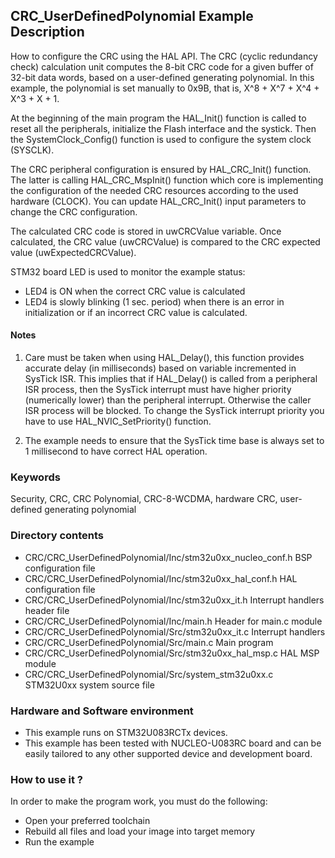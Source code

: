 ## <b>CRC_UserDefinedPolynomial Example Description</b>

How to configure the CRC using the HAL API. The CRC (cyclic
redundancy check) calculation unit computes the 8-bit CRC code for a given
buffer of 32-bit data words, based on a user-defined generating polynomial.
In this example, the polynomial is set manually to 0x9B, that is,
X^8 + X^7 + X^4 + X^3 + X + 1.

At the beginning of the main program the HAL_Init() function is called to reset 
all the peripherals, initialize the Flash interface and the systick.
Then the SystemClock_Config() function is used to configure the system
clock (SYSCLK).

The CRC peripheral configuration is ensured by HAL_CRC_Init() function.
The latter is calling HAL_CRC_MspInit() function which core is implementing
the configuration of the needed CRC resources according to the used hardware (CLOCK). 
You can update HAL_CRC_Init() input parameters to change the CRC configuration.

The calculated CRC code is stored in uwCRCValue variable.
Once calculated, the CRC value (uwCRCValue) is compared to the CRC expected value (uwExpectedCRCValue).

STM32 board LED is used to monitor the example status:

  - LED4 is ON when the correct CRC value is calculated
  - LED4 is slowly blinking (1 sec. period) when there is an error in initialization or if an incorrect CRC value is calculated.

#### <b>Notes</b> 

1. Care must be taken when using HAL_Delay(), this function provides accurate delay (in milliseconds)
   based on variable incremented in SysTick ISR. This implies that if HAL_Delay() is called from
   a peripheral ISR process, then the SysTick interrupt must have higher priority (numerically lower)
   than the peripheral interrupt. Otherwise the caller ISR process will be blocked.
   To change the SysTick interrupt priority you have to use HAL_NVIC_SetPriority() function.
      
2. The example needs to ensure that the SysTick time base is always set to 1 millisecond
   to have correct HAL operation.

### <b>Keywords</b>

Security, CRC, CRC Polynomial, CRC-8-WCDMA, hardware CRC, user-defined generating polynomial

### <b>Directory contents</b>

  - CRC/CRC_UserDefinedPolynomial/Inc/stm32u0xx_nucleo_conf.h     BSP configuration file
  - CRC/CRC_UserDefinedPolynomial/Inc/stm32u0xx_hal_conf.h    HAL configuration file
  - CRC/CRC_UserDefinedPolynomial/Inc/stm32u0xx_it.h          Interrupt handlers header file
  - CRC/CRC_UserDefinedPolynomial/Inc/main.h                  Header for main.c module
  - CRC/CRC_UserDefinedPolynomial/Src/stm32u0xx_it.c          Interrupt handlers
  - CRC/CRC_UserDefinedPolynomial/Src/main.c                  Main program
  - CRC/CRC_UserDefinedPolynomial/Src/stm32u0xx_hal_msp.c     HAL MSP module 
  - CRC/CRC_UserDefinedPolynomial/Src/system_stm32u0xx.c      STM32U0xx system source file

     
### <b>Hardware and Software environment</b> 

  - This example runs on STM32U083RCTx devices.
  - This example has been tested with NUCLEO-U083RC board and can be
    easily tailored to any other supported device and development board.

### <b>How to use it ?</b> 

In order to make the program work, you must do the following:

 - Open your preferred toolchain 
 - Rebuild all files and load your image into target memory
 - Run the example
 

